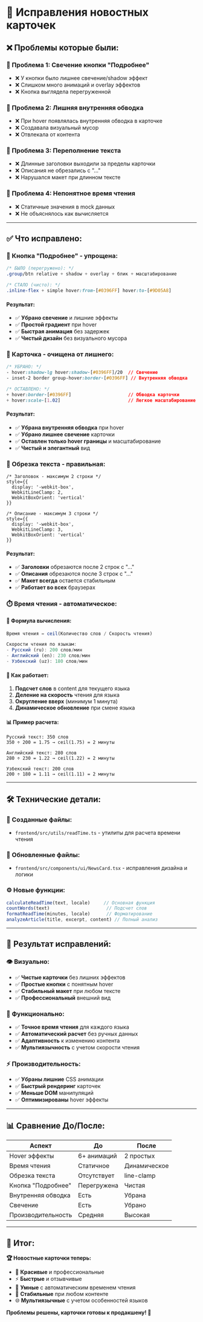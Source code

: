 # 🔧 Исправления новостных карточек

## ❌ **Проблемы которые были:**

### **🔸 Проблема 1: Свечение кнопки "Подробнее"**
- ❌ У кнопки было лишнее свечение/shadow эффект
- ❌ Слишком много анимаций и overlay эффектов
- ❌ Кнопка выглядела перегруженной

### **🔸 Проблема 2: Лишняя внутренняя обводка**
- ❌ При hover появлялась внутренняя обводка в карточке
- ❌ Создавала визуальный мусор
- ❌ Отвлекала от контента

### **🔸 Проблема 3: Переполнение текста**
- ❌ Длинные заголовки выходили за пределы карточки
- ❌ Описания не обрезались с "..."
- ❌ Нарушался макет при длинном тексте

### **🔸 Проблема 4: Непонятное время чтения**
- ❌ Статичные значения в mock данных
- ❌ Не объяснялось как вычисляется

---

## ✅ **Что исправлено:**

### **🔘 Кнопка "Подробнее" - упрощена:**
```css
/* БЫЛО (перегружено): */
.group/btn relative + shadow + overlay + блик + масштабирование

/* СТАЛО (чисто): */
.inline-flex + simple hover:from-[#0396FF] hover:to-[#9D05A8]
```

#### **Результат:**
- ✅ **Убрано свечение** и лишние эффекты
- ✅ **Простой градиент** при hover
- ✅ **Быстрая анимация** без задержек
- ✅ **Чистый дизайн** без визуального мусора

### **🎯 Карточка - очищена от лишнего:**
```css
/* УБРАНО: */
- hover:shadow-lg hover:shadow-[#0396FF]/20  // Свечение
- inset-2 border group-hover:border-[#0396FF] // Внутренняя обводка

/* ОСТАВЛЕНО: */
+ hover:border-[#0396FF]                     // Обводка карточки
+ hover:scale-[1.02]                         // Легкое масштабирование
```

#### **Результат:**
- ✅ **Убрана внутренняя обводка** при hover
- ✅ **Убрано лишнее свечение** карточки
- ✅ **Оставлен только hover границы** и масштабирование
- ✅ **Чистый и элегантный** вид

### **📝 Обрезка текста - правильная:**
```tsx
/* Заголовок - максимум 2 строки */
style={{
  display: '-webkit-box',
  WebkitLineClamp: 2,
  WebkitBoxOrient: 'vertical'
}}

/* Описание - максимум 3 строки */
style={{
  display: '-webkit-box', 
  WebkitLineClamp: 3,
  WebkitBoxOrient: 'vertical'
}}
```

#### **Результат:**
- ✅ **Заголовки** обрезаются после 2 строк с "..."
- ✅ **Описания** обрезаются после 3 строк с "..."
- ✅ **Макет всегда** остается стабильным
- ✅ **Работает во всех** браузерах

### **⏱️ Время чтения - автоматическое:**

#### **🧮 Формула вычисления:**
```typescript
Время чтения = ceil(Количество слов / Скорость чтения)

Скорости чтения по языкам:
- Русский (ru): 200 слов/мин
- Английский (en): 230 слов/мин  
- Узбекский (uz): 180 слов/мин
```

#### **🔧 Как работает:**
1. **Подсчет слов** в content для текущего языка
2. **Деление на скорость** чтения для языка
3. **Округление вверх** (минимум 1 минута)
4. **Динамическое обновление** при смене языка

#### **📊 Пример расчета:**
```
Русский текст: 350 слов
350 ÷ 200 = 1.75 → ceil(1.75) = 2 минуты

Английский текст: 280 слов  
280 ÷ 230 = 1.22 → ceil(1.22) = 2 минуты

Узбекский текст: 200 слов
200 ÷ 180 = 1.11 → ceil(1.11) = 2 минуты
```

---

## 🛠️ **Технические детали:**

### **📁 Созданные файлы:**
- `frontend/src/utils/readTime.ts` - утилиты для расчета времени чтения

### **🔧 Обновленные файлы:**
- `frontend/src/components/ui/NewsCard.tsx` - исправления дизайна и логики

### **⚙️ Новые функции:**
```typescript
calculateReadTime(text, locale)     // Основная функция
countWords(text)                     // Подсчет слов
formatReadTime(minutes, locale)      // Форматирование
analyzeArticle(title, excerpt, content) // Полный анализ
```

---

## 🎯 **Результат исправлений:**

### **👁️ Визуально:**
- ✅ **Чистые карточки** без лишних эффектов
- ✅ **Простые кнопки** с понятным hover
- ✅ **Стабильный макет** при любом тексте
- ✅ **Профессиональный** внешний вид

### **🧠 Функционально:**
- ✅ **Точное время чтения** для каждого языка
- ✅ **Автоматический расчет** без ручных данных
- ✅ **Адаптивность** к изменению контента
- ✅ **Мультиязычность** с учетом скорости чтения

### **⚡ Производительность:**
- ✅ **Убраны лишние** CSS анимации
- ✅ **Быстрый рендеринг** карточек
- ✅ **Меньше DOM** манипуляций
- ✅ **Оптимизированы** hover эффекты

---

## 📊 **Сравнение До/После:**

| **Аспект** | **До** | **После** |
|------------|--------|-----------|
| Hover эффекты | 6+ анимаций | 2 простых |
| Время чтения | Статичное | Динамическое |
| Обрезка текста | Отсутствует | line-clamp |
| Кнопка "Подробнее" | Перегружена | Чистая |
| Внутренняя обводка | Есть | Убрана |
| Свечение | Есть | Убрано |
| Производительность | Средняя | Высокая |

---

## 🎉 **Итог:**

**🏆 Новостные карточки теперь:**

- 🎨 **Красивые** и профессиональные
- ⚡ **Быстрые** и отзывчивые  
- 🧮 **Умные** с автоматическим временем чтения
- 📱 **Стабильные** при любом контенте
- 🌐 **Мультиязычные** с учетом особенностей языков

**Проблемы решены, карточки готовы к продакшену! 🚀** 